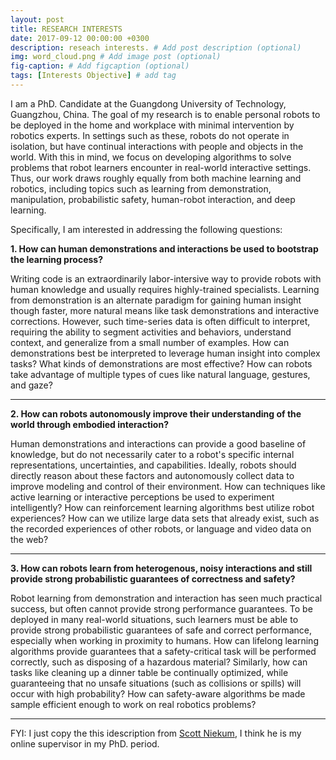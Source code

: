 ```yaml
---
layout: post
title: RESEARCH INTERESTS
date: 2017-09-12 00:00:00 +0300
description: reseach interests. # Add post description (optional)
img: word_cloud.png # Add image post (optional)
fig-caption: # Add figcaption (optional)
tags: [Interests Objective] # add tag
---
```


I am a PhD. Candidate at the Guangdong University of Technology, Guangzhou, China. The goal of my research is to enable personal robots to be deployed in the home and workplace with minimal intervention by robotics experts. In settings such as these, robots do not operate in isolation, but have continual interactions with people and objects in the world. With this in mind, we focus on developing algorithms to solve problems that robot learners encounter in real-world interactive settings. Thus, our work draws roughly equally from both machine learning and robotics, including topics such as learning from demonstration, manipulation, probabilistic safety, human-robot interaction, and deep learning.

Specifically, I am interested in addressing the following questions:

**1. How can human demonstrations and interactions be used to bootstrap the learning process?**

Writing code is an extraordinarily labor-intersive way to provide robots with human knowledge and usually requires highly-trained specialists. Learning from demonstration is an alternate paradigm for gaining human insight though faster, more natural means like task demonstrations and interactive corrections. However, such time-series data is often difficult to interpret, requiring the ability to segment activities and behaviors, understand context, and generalize from a small number of examples. How can demonstrations best be interpreted to leverage human insight into complex tasks? What kinds of demonstrations are most effective? How can robots take advantage of multiple types of cues like natural language, gestures, and gaze?

---

**2. How can robots autonomously improve their understanding of the world through embodied interaction?** 

Human demonstrations and interactions can provide a good baseline of knowledge, but do not necessarily cater to a robot's specific internal representations, uncertainties, and capabilities. Ideally, robots should directly reason about these factors and autonomously collect data to improve modeling and control of their environment. How can techniques like active learning or interactive perceptions be used to experiment intelligently? How can reinforcement learning algorithms best utilize robot experiences? How can we utilize large data sets that already exist, such as the recorded experiences of other robots, or language and video data on the web?

---

**3. How can robots learn from heterogenous, noisy interactions and still provide strong probabilistic guarantees of correctness and safety?** 

Robot learning from demonstration and interaction has seen much practical success, but often cannot provide strong performance guarantees. To be deployed in many real-world situations, such learners must be able to provide strong probabilistic guarantees of safe and correct performance, especially when working in proximity to humans. How can lifelong learning algorithms provide guarantees that a safety-critical task will be performed correctly, such as disposing of a hazardous material? Similarly, how can tasks like cleaning up a dinner table be continually optimized, while guaranteeing that no unsafe situations (such as collisions or spills) will occur with high probability? How can safety-aware algorithms be made sample efficient enough to work on real robotics problems?

---

FYI: I just copy the this idescription from [Scott Niekum](http://www.cs.utexas.edu/~sniekum/research.php), I think he is my online supervisor in my PhD. period. 
